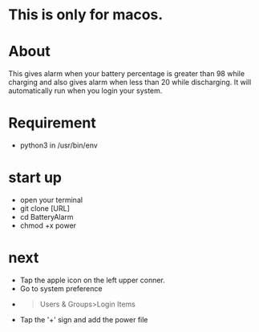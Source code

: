 This is only for macos.
======

About
======
This gives alarm when your battery percentage is greater than 98 while charging and also gives alarm when less than 20 while discharging. It will automatically run when you login your system.

Requirement
======
 * python3 in /usr/bin/env

start up
======
 * open your terminal
 * git clone [URL]
 * cd BatteryAlarm
 * chmod +x power

next
======
 * Tap the apple icon on the left upper conner.
 * Go to system preference
 * >Users & Groups>Login Items
 * Tap the '+' sign and add the power file


